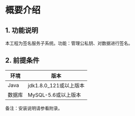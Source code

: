 # 概要介绍

## 1. 功能说明

本工程为签名服务子系统。功能：管理公私钥、对数据进行签名。

## 2. 前提条件

| 环境     | 版本              |
| ------ | --------------- |
| Java   | jdk1.8.0_121或以上版本    |
| 数据库    | MySQL-5.6或以上版本  |
备注：安装说明请参看附录。


